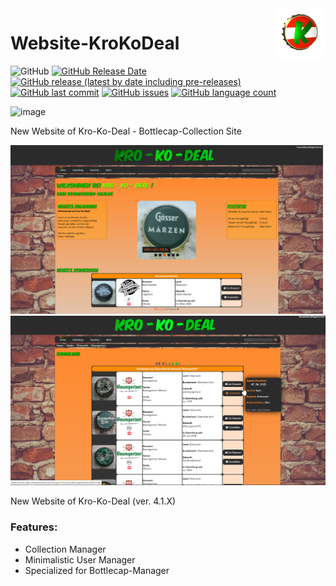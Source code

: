 <img align="right" width="80" height="80" src="https://github.com/TobiHatti/Website-KroKoDeal/blob/master/content/logo.png">

# Website-KroKoDeal

![GitHub](https://img.shields.io/github/license/TobiHatti/Website-KroKoDeal)
[![GitHub Release Date](https://img.shields.io/github/release-date-pre/TobiHatti/Website-KroKoDeal)](https://github.com/TobiHatti/Website-KroKoDeal/releases)
[![GitHub release (latest by date including pre-releases)](https://img.shields.io/github/v/release/TobiHatti/Website-KroKoDeal?include_prereleases)](https://github.com/TobiHatti/Website-KroKoDeal/releases)
[![GitHub last commit](https://img.shields.io/github/last-commit/TobiHatti/Website-KroKoDeal)](https://github.com/TobiHatti/Website-KroKoDeal/commits/master)
[![GitHub issues](https://img.shields.io/github/issues-raw/TobiHatti/Website-KroKoDeal)](https://github.com/TobiHatti/Website-KroKoDeal/issues)
[![GitHub language count](https://img.shields.io/github/languages/count/TobiHatti/Website-KroKoDeal)](https://github.com/TobiHatti/Website-KroKoDeal)

![image](https://endev.at/content/projects/Kro-Ko-Deal/Krokodeal_Banner_300.png)

New Website of Kro-Ko-Deal - Bottlecap-Collection Site

![image](https://github.com/TobiHatti/Website-KroKoDeal/blob/master/krokodeal_sample01.png)
![image](https://github.com/TobiHatti/Website-KroKoDeal/blob/master/krokodeal_sample02.png)

New Website of Kro-Ko-Deal (ver. 4.1.X)

### Features:
- Collection Manager
- Minimalistic User Manager
- Specialized for Bottlecap-Manager
